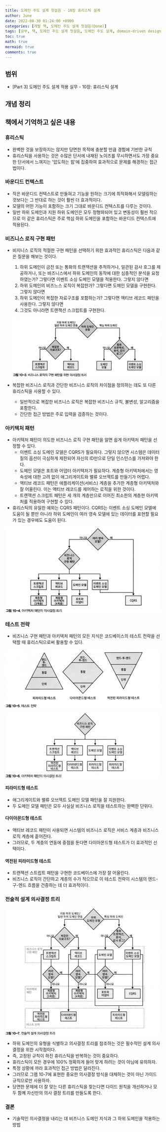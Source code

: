 ```yaml
---
title: 도메인 주도 설계 첫걸음 - 10장 휴리스틱 설계
author: June
date: 2022-08-30 01:24:00 +0900
categories: [개발 책, 도메인 주도 설계 첫걸음(Done)]
tags: [공부, 책, 도메인 주도 설계 첫걸음, 도메인 주도 설계, domain-driven design, DDD, 도메인, 비즈니스, 아키텍처, 소프트웨어 설계]
toc: true
math: true
mermaid: true
comments: true
---
```

## 범위

- [Part 3] 도메인 주도 설계 적용 실무 - 10장: 휴리스틱 설계

## 개념 정리

## 책에서 기억하고 싶은 내용

### 휴리스틱

- 완벽한 것을 보장하지는 않지만 당면한 목적에 충분할 만큼 경험에 기반한 규칙
- 휴리스틱을 사용하는 것은 수많은 단서에 내재된 노이즈를 무시하면서도 가장 중요한 단서에서 느껴지는 '압도하는 힘'에 집중하여 효과적으로 문제를 해경하는 접근법이다.

### 바운디드 컨텍스트

- 작은 바운디드 컨텍스트로 만들혀고 기능을 원하는 크기에 최적화해서 모델링하는 것보다는 그 반대로 하는 것이 훨씬 더 효과적이다.
- 모델의 어떤 기능이 포함하는 크기 그대로 바운디드 컨텍스트를 다루는 것이다.
- 일반 하위 도메인과 지원 하위 도메인은 모두 정형와되어 있고 변동성이 훨씬 적으므로 이 같은 휴리스틱은 주로 핵심 하위 도메인을 포함하는 바운디드 컨텍스트에 적용된다.

### 비즈니스 로직 구현 패턴

- 비지니스 로직의 적절한 구현 패턴을 선택하기 위한 효과적인 휴리스틱은 다음과 같은 질문을 해보는 것이다.
  1. 하위 도메인이 금전 또는 통화의 트랜잭션을 추적하거나, 일관된 감사 호그를 제공하거나, 또는 바즈니스에서 하위 도메인의 동작에 대한 심층적인 분석을 요청하였는가? 그렇다면 이벤트 소싱 도메인 모델을 적용한다. 그렇지 않다면
  1. 하위 도메인의 비즈느스 로직이 복잡한가? 그렇다면 도메인 모델을 구현한다. 그렇지 않다면
  1. 하위 도메인이 복잡한 자료구조를 포함하는가? 그렇다면 액티브 레코드 패턴을 사용한다. 그렇지 않다면
  1. 그것도 아니라면 트랜잭션 스크립트를 구현한다.

  ![그림 10-3](/posts/development-books/learning-domain-driven-design/pic-10-3.png)

- 복잡한 비즈니스 로직과 간단한 비즈니스 로직의 차이점을 정의하는 데도 또 다른 휴리스틱을 사용할 수 있다.
  - 일반적으로 복잡한 비즈니스 로직은 복잡한 비즈니스 규칙, 불변성, 알고리즘을 포함한다.
  - 간단한 접근 방법은 주로 입력을 검증하는 것이다.

### 아키텍처 패턴

- 아키텍처 패턴이 의도한 비즈니스 로직 구현 패턴을 알면 쉽게 아키텍처 패턴을 선정할 수 있다.
  - 이벤트 소싱 도메인 모델은 CQRS가 필요하다. 그렇지 않으면 시스템은 데이터 질의 옵션이 극심하게 제한되어 자신의 ID만으로 단일 인스턴스를 가져와야 한다.
  - 도메인 모델은 포트와 어댑터 아키텍처가 필요하다. 계층형 아키텍처에서는 영속성에 대한 고려 없이 애그리게이트와 밸류 오브젝트를 만들기가 어렵다.
  - 액티브 레코드 패턴은 애플리케이션(서비스) 계층을 추가한 계층형 아키텍처와 잘 어울린다. 이는 액티브 레코드를 제어하는 로직을 위한 것이다.
  - 트랜잭션 스크립트 패턴은 세 개의 계층만으로 이어진 최소한의 계층현 아키텍처를 적용하여 구현할 수 있다.
- 휴리스틱의 유일한 예외는 CQRS 패턴이다. CQRS는 이벤트 소싱 도메인 모델에 도움이 될 뿐만 아니라 하위 도메인이 여러 영속 모델에 있는 데이터를 표현할 필요가 있는 경우에도 도움이 된다.

![그림 10-4](/posts/development-books/learning-domain-driven-design/pic-10-4.png)

### 테스트 전략

- 비즈니스 구현 패턴과 아키텍처 패턴의 모든 지식은 코드베이스의 테스트 전략을 선택할 때 휴리스틱으로써 활용할 수 있다.

![그림 10-5](/posts/development-books/learning-domain-driven-design/pic-10-5.png)

![그림 10-6](/posts/development-books/learning-domain-driven-design/pic-10-6.png)

#### 피라미드형 테스트

- 애그리게이트와 밸류 오브젝트 도메인 모델 패턴을 잘 지원한다.
- 두 도메인 모델 패턴은 모두 사실살 비즈니스 로직을 테스트하는 완벽한 단위다.

#### 다이아몬드형 테스트

- 액티브 레코드 패턴이 사용되면 시스템의 비즈니스 로직은 서비스 계층과 비즈니스 로직 계층에 흩어진다.
- 그러므로, 두 계층의 연동에 중점을 둔다면 다이아몬드형 테스트가 더 효과적인 선택이다.

#### 역전된 피라미드형 테스트

- 트랜젝션 스트립트 패턴을 구현한 코드베이스에 가장 잘 어울린다.
- 비즈니스 로직이 간단하고 계층의 수가 적으므로 이 테스트 전략이 시스템의 엔드-구-엔드 흐름을 건증하는 데 더 효과적이다.

### 전술적 설계 의사결정 트리

![그림 10-7](/posts/development-books/learning-domain-driven-design/pic-10-7.png)

- 하위 도메인의 유형을 식별하고 의사결정 트리를 참조하는 것은 필수적인 설계 의사결정을 위한 시작점이다.
- 즉, 고정된 규칙이 하진 휴리스틱을 반복하는 것이 중요하다.
- 휴리스틱이 모든 경우에 100% 정확하게 들어 맞게 하려는 것이 아님에 유의하자.
- 특정 상황에 까라 효과적인 접근 방법은 달라진다.
- 그러므로 그램 10-7에 표현한 중요한 의사결정 방식을 대체하는 것이 아닌 가이드 규칙으로만 사용하자.
- 당면한 문제에 더 잘 맞는 다른 휴리스틱을 찾는다면 다이드 원칙을 개선하거나 모두 함꼐 자신만의 의사 결정 트리를 만들도록 한다.

### 결론

- 기술적인 의사결정을 내리는 데 비즈니스 도메인 지식과 그 하위 도메인을 적용하는 방법
